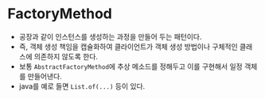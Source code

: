 # FactoryMethod

- 공장과 같이 인스턴스를 생성하는 과정을 만들어 두는 패턴이다.
- 즉, 객체 생성 책임을 캡슐화하여 클라이언트가 객체 생성 방법이나 구체적인 클래스에 의존하지 않도록 한다.
- 보통 `AbstractFactoryMethod`에 추상 메소드를 정해두고 이를 구현해서 일정 객체를 만들어낸다.
- java를 예로 들면 `List.of(...)` 등이 있다.